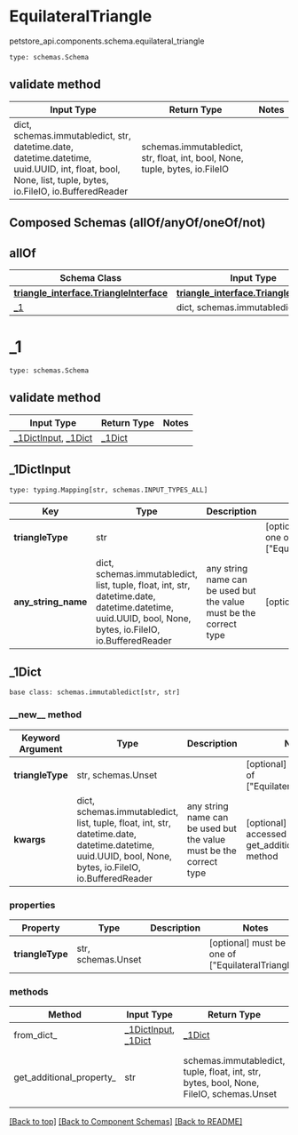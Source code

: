 # EquilateralTriangle
petstore_api.components.schema.equilateral_triangle
```
type: schemas.Schema
```

## validate method
Input Type | Return Type | Notes
------------ | ------------- | -------------
dict, schemas.immutabledict, str, datetime.date, datetime.datetime, uuid.UUID, int, float, bool, None, list, tuple, bytes, io.FileIO, io.BufferedReader | schemas.immutabledict, str, float, int, bool, None, tuple, bytes, io.FileIO |

## Composed Schemas (allOf/anyOf/oneOf/not)
## allOf
Schema Class | Input Type | Accessed Type | Description | Notes
------------ | ---------- | ------------- | ----------- | -----
[**triangle_interface.TriangleInterface**](triangle_interface.md) | [**triangle_interface.TriangleInterface**](triangle_interface.md) | [**triangle_interface.TriangleInterface**](triangle_interface.md) |  |
[_1](#_1) | dict, schemas.immutabledict | schemas.immutabledict |  |

# _1
```
type: schemas.Schema
```

## validate method
Input Type | Return Type | Notes
------------ | ------------- | -------------
[_1DictInput](#_1dictinput), [_1Dict](#_1dict) | [_1Dict](#_1dict) |

## _1DictInput
```
type: typing.Mapping[str, schemas.INPUT_TYPES_ALL]
```
Key | Type |  Description | Notes
------------ | ------------- | ------------- | -------------
**triangleType** | str |  | [optional] must be one of ["EquilateralTriangle"]
**any_string_name** | dict, schemas.immutabledict, list, tuple, float, int, str, datetime.date, datetime.datetime, uuid.UUID, bool, None, bytes, io.FileIO, io.BufferedReader | any string name can be used but the value must be the correct type | [optional]

## _1Dict
```
base class: schemas.immutabledict[str, str]

```
### &lowbar;&lowbar;new&lowbar;&lowbar; method
Keyword Argument | Type | Description | Notes
---------------- | ---- | ----------- | -----
**triangleType** | str, schemas.Unset |  | [optional] must be one of ["EquilateralTriangle"]
**kwargs** | dict, schemas.immutabledict, list, tuple, float, int, str, datetime.date, datetime.datetime, uuid.UUID, bool, None, bytes, io.FileIO, io.BufferedReader | any string name can be used but the value must be the correct type | [optional] typed value is accessed with the get_additional_property_ method

### properties
Property | Type | Description | Notes
-------- | ---- | ----------- | -----
**triangleType** | str, schemas.Unset |  | [optional] must be one of ["EquilateralTriangle"]

### methods
Method | Input Type | Return Type | Notes
------ | ---------- | ----------- | ------
from_dict_ | [_1DictInput](#_1dictinput), [_1Dict](#_1dict) | [_1Dict](#_1dict) | a constructor
get_additional_property_ | str | schemas.immutabledict, tuple, float, int, str, bytes, bool, None, FileIO, schemas.Unset | provides type safety for additional properties

[[Back to top]](#top) [[Back to Component Schemas]](../../../README.md#Component-Schemas) [[Back to README]](../../../README.md)
